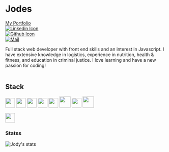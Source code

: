 # Jodes

[My Portfolio](https://jmeggles.github.io/Portfolio-mini-with-React/)
<br>
[![Linkedin Icon](https://img.shields.io/badge/-%20linkedin-blue?style=flat-square&logo=linkedin&logoColor=white&link=https://www.linkedin.com/in/jody-eggleston/)](https://www.linkedin.com/in/jody-eggleston/)
<br>
[![Github Icon](https://img.shields.io/github/followers/jmeggles?color=pink&label=Follow%40Me&style=social)](https://github.com/jmeggles)
<br>
[![Mail](https://img.shields.io/badge/-jmeggles@gmail.com-gray?style=flat-square&logo=gmail&logoColor=red&link=)](mailto:jmeggles@gmail.com)

Full stack web developer with front end skills and an interest in Javascript.  I have extensive knowledge in logistics, experience in nutrition, health & fitness, and education in criminal justice. I love learning and have a new passion for coding!
<br><br>

## Stack 
<code><img height="30" src="https://www.vectorlogo.zone/logos/github/github-ar21.svg"></code>
<code><img height="30" src="https://www.vectorlogo.zone/logos/mysql/mysql-horizontal.svg"></code>
<code><img height="30" src="https://www.vectorlogo.zone/logos/javascript/javascript-horizontal.svg"></code>
<code><img height="30" src="https://www.vectorlogo.zone/logos/w3_html5/w3_html5-ar21.svg"></code>
<code><img height="30" src="https://www.vectorlogo.zone/logos/handlebarsjs/handlebarsjs-ar21.svg"></code>
<code><img height="35" src="https://www.vectorlogo.zone/logos/mongodb/mongodb-ar21.svg"></code> 
<code><img height="30" src="https://www.vectorlogo.zone/logos/expressjs/expressjs-ar21.svg"></code>
<code><img height="35" src="https://www.vectorlogo.zone/logos/reactjs/reactjs-ar21.svg"><br><br></code> 
<code><img height="30" src="https://www.vectorlogo.zone/logos/nodejs/nodejs-horizontal.svg"></code>

### Statss
![Jody's stats](https://github-readme-stats.vercel.app/api?username=jmeggles&show_icons=true)
